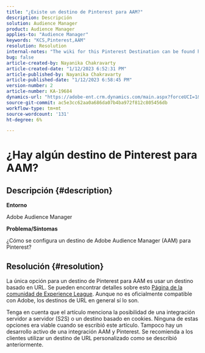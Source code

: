 ```yaml
---
title: "¿Existe un destino de Pinterest para AAM?"
description: Descripción
solution: Audience Manager
product: Audience Manager
applies-to: "Audience Manager"
keywords: "KCS,Pinterest,AAM"
resolution: Resolution
internal-notes: "The wiki for this Pinterest Destination can be found here: https://wiki.corp.adobe.com/display/MCPI/Pinterest+-+AAM+Destination+-+IN+DEVELOPMENT"
bug: false
article-created-by: Nayanika Chakravarty
article-created-date: "1/12/2023 6:52:31 PM"
article-published-by: Nayanika Chakravarty
article-published-date: "1/12/2023 6:58:45 PM"
version-number: 2
article-number: KA-19684
dynamics-url: "https://adobe-ent.crm.dynamics.com/main.aspx?forceUCI=1&pagetype=entityrecord&etn=knowledgearticle&id=44979c3e-aa92-ed11-aad1-6045bd006c82"
source-git-commit: ac5e3cc62aa0a686da07b4ba972f812c805456db
workflow-type: tm+mt
source-wordcount: '131'
ht-degree: 6%

---
```


# ¿Hay algún destino de Pinterest para AAM?

## Descripción {#description}


<b>Entorno</b>

Adobe Audience Manager

<b>Problema/Síntomas</b>

¿Cómo se configura un destino de Adobe Audience Manager (AAM) para Pinterest?


## Resolución {#resolution}


La única opción para un destino de Pinterest para AAM es usar un destino basado en URL. Se pueden encontrar detalles sobre esto [Página de la comunidad de Experience League](https://experienceleaguecommunities.adobe.com/t5/adobe-audience-manager-questions/pinterest-destination/td-p/434687). Aunque no es oficialmente compatible con Adobe, los destinos de URL en general sí lo son.

Tenga en cuenta que el artículo menciona la posibilidad de una integración servidor a servidor (S2S) o un destino basado en cookies. Ninguna de estas opciones era viable cuando se escribió este artículo. Tampoco hay un desarrollo activo de una integración AAM y Pinterest. Se recomienda a los clientes utilizar un destino de URL personalizado como se describió anteriormente.

